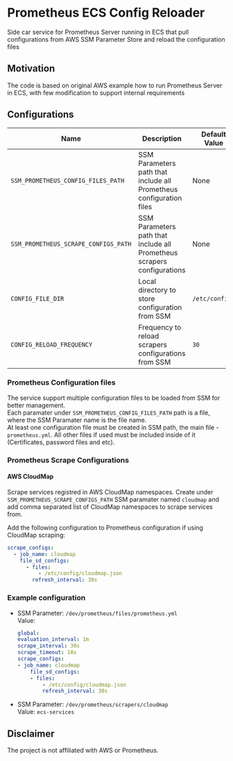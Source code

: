 # Prometheus ECS Config Reloader

Side car service for Prometheus Server running in ECS that pull configurations from AWS SSM Parameter Store and reload the configuration files

## Motivation

The code is based on original AWS example how to run Prometheus Server in ECS, with few modification to support internal requirements

## Configurations

| Name | Description | Default Value |
|---|---|---|
| `SSM_PROMETHEUS_CONFIG_FILES_PATH` | SSM Parameters path that include all Prometheus configuration files | None |
| `SSM_PROMETHEUS_SCRAPE_CONFIGS_PATH` | SSM Parameters path that include all Prometheus scrapers configurations | None |
| `CONFIG_FILE_DIR` | Local directory to store configuration from SSM | `/etc/config/` |
| `CONFIG_RELOAD_FREQUENCY` | Frequency to reload scrapers configurations from SSM | `30` |

### Prometheus Configuration files

The service support multiple configuration files to be loaded from SSM for better management.  
Each paramater under `SSM_PROMETHEUS_CONFIG_FILES_PATH` path is a file, where the SSM Paramater name is the file name.  
At least one configuration file must be created in SSM path, the main file - `prometheus.yml`. All other files if used must be included inside of it (Certificates, password files and etc).  

### Prometheus Scrape Configurations

#### AWS CloudMap

Scrape services registred in AWS CloudMap namespaces. Create under `SSM_PROMETHEUS_SCRAPE_CONFIGS_PATH` SSM paramater named `cloudmap` and add comma separated list of CloudMap namespaces to scrape services from.

Add the following configuration to Prometheus configuration if using CloudMap scraping:
```yaml
scrape_configs:
  - job_name: cloudmap
    file_sd_configs:
      - files:
          - /etc/config/cloudmap.json
        refresh_interval: 30s
```

### Example configuration

- SSM Parameter: `/dev/prometheus/files/prometheus.yml`  
    Value:
    ```yaml
    global:
    evaluation_interval: 1m
    scrape_interval: 30s
    scrape_timeout: 10s
    scrape_configs:
    - job_name: cloudmap
        file_sd_configs:
        - files:
            - /etc/config/cloudmap.json
            refresh_interval: 30s
    ```
- SSM Parameter: `/dev/prometheus/scrapers/cloudmap`  
    Value: `ecs-services`

## Disclaimer

The project is not affiliated with AWS or Prometheus.

